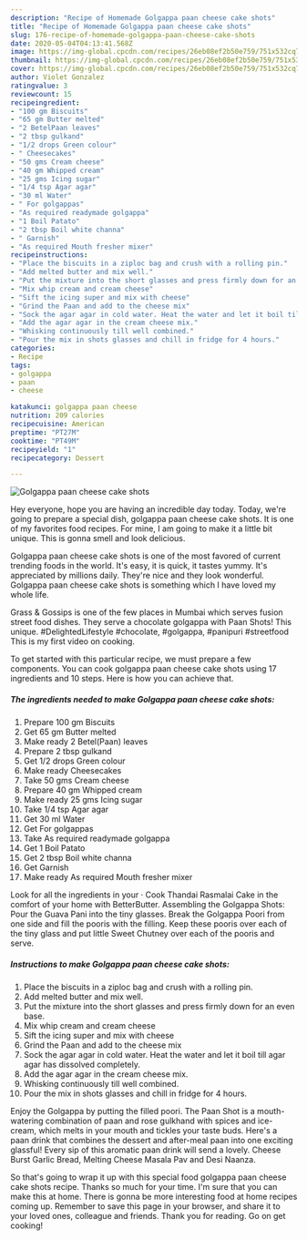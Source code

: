 ```yaml
---
description: "Recipe of Homemade Golgappa paan cheese cake shots"
title: "Recipe of Homemade Golgappa paan cheese cake shots"
slug: 176-recipe-of-homemade-golgappa-paan-cheese-cake-shots
date: 2020-05-04T04:13:41.568Z
image: https://img-global.cpcdn.com/recipes/26eb08ef2b50e759/751x532cq70/golgappa-paan-cheese-cake-shots-recipe-main-photo.jpg
thumbnail: https://img-global.cpcdn.com/recipes/26eb08ef2b50e759/751x532cq70/golgappa-paan-cheese-cake-shots-recipe-main-photo.jpg
cover: https://img-global.cpcdn.com/recipes/26eb08ef2b50e759/751x532cq70/golgappa-paan-cheese-cake-shots-recipe-main-photo.jpg
author: Violet Gonzalez
ratingvalue: 3
reviewcount: 15
recipeingredient:
- "100 gm Biscuits"
- "65 gm Butter melted"
- "2 BetelPaan leaves"
- "2 tbsp gulkand"
- "1/2 drops Green colour"
- " Cheesecakes"
- "50 gms Cream cheese"
- "40 gm Whipped cream"
- "25 gms Icing sugar"
- "1/4 tsp Agar agar"
- "30 ml Water"
- " For golgappas"
- "As required readymade golgappa"
- "1 Boil Patato"
- "2 tbsp Boil white channa"
- " Garnish"
- "As required Mouth fresher mixer"
recipeinstructions:
- "Place the biscuits in a ziploc bag and crush with a rolling pin."
- "Add melted butter and mix well."
- "Put the mixture into the short glasses and press firmly down for an even base."
- "Mix whip cream and cream cheese"
- "Sift the icing super and mix with cheese"
- "Grind the Paan and add to the cheese mix"
- "Sock the agar agar in cold water. Heat the water and let it boil till agar agar has dissolved completely."
- "Add the agar agar in the cream cheese mix."
- "Whisking continuously till well combined."
- "Pour the mix in shots glasses and chill in fridge for 4 hours."
categories:
- Recipe
tags:
- golgappa
- paan
- cheese

katakunci: golgappa paan cheese 
nutrition: 209 calories
recipecuisine: American
preptime: "PT27M"
cooktime: "PT49M"
recipeyield: "1"
recipecategory: Dessert

---
```



![Golgappa paan cheese cake shots](https://img-global.cpcdn.com/recipes/26eb08ef2b50e759/751x532cq70/golgappa-paan-cheese-cake-shots-recipe-main-photo.jpg)

Hey everyone, hope you are having an incredible day today. Today, we're going to prepare a special dish, golgappa paan cheese cake shots. It is one of my favorites food recipes. For mine, I am going to make it a little bit unique. This is gonna smell and look delicious.

Golgappa paan cheese cake shots is one of the most favored of current trending foods in the world. It's easy, it is quick, it tastes yummy. It's appreciated by millions daily. They're nice and they look wonderful. Golgappa paan cheese cake shots is something which I have loved my whole life.

Grass &amp; Gossips is one of the few places in Mumbai which serves fusion street food dishes. They serve a chocolate golgappa with Paan Shots! This unique. #DelightedLifestyle #chocolate, #golgappa, #panipuri #streetfood This is my first video on cooking.


To get started with this particular recipe, we must prepare a few components. You can cook golgappa paan cheese cake shots using 17 ingredients and 10 steps. Here is how you can achieve that.

<!--inarticleads1-->

##### The ingredients needed to make Golgappa paan cheese cake shots:

1. Prepare 100 gm Biscuits
1. Get 65 gm Butter melted
1. Make ready 2 Betel(Paan) leaves
1. Prepare 2 tbsp gulkand
1. Get 1/2 drops Green colour
1. Make ready  Cheesecakes
1. Take 50 gms Cream cheese
1. Prepare 40 gm Whipped cream
1. Make ready 25 gms Icing sugar
1. Take 1/4 tsp Agar agar
1. Get 30 ml Water
1. Get  For golgappas
1. Take As required readymade golgappa
1. Get 1 Boil Patato
1. Get 2 tbsp Boil white channa
1. Get  Garnish
1. Make ready As required Mouth fresher mixer


Look for all the ingredients in your · Cook Thandai Rasmalai Cake in the comfort of your home with BetterButter. Assembling the Golgappa Shots: Pour the Guava Pani into the tiny glasses. Break the Golgappa Poori from one side and fill the pooris with the filling. Keep these pooris over each of the tiny glass and put little Sweet Chutney over each of the pooris and serve. 

<!--inarticleads2-->

##### Instructions to make Golgappa paan cheese cake shots:

1. Place the biscuits in a ziploc bag and crush with a rolling pin.
1. Add melted butter and mix well.
1. Put the mixture into the short glasses and press firmly down for an even base.
1. Mix whip cream and cream cheese
1. Sift the icing super and mix with cheese
1. Grind the Paan and add to the cheese mix
1. Sock the agar agar in cold water. Heat the water and let it boil till agar agar has dissolved completely.
1. Add the agar agar in the cream cheese mix.
1. Whisking continuously till well combined.
1. Pour the mix in shots glasses and chill in fridge for 4 hours.


Enjoy the Golgappa by putting the filled poori. The Paan Shot is a mouth-watering combination of paan and rose gulkhand with spices and ice-cream, which melts in your mouth and tickles your taste buds. Here&#39;s a paan drink that combines the dessert and after-meal paan into one exciting glassful! Every sip of this aromatic paan drink will send a lovely. Cheese Burst Garlic Bread, Melting Cheese Masala Pav and Desi Naanza. 

So that's going to wrap it up with this special food golgappa paan cheese cake shots recipe. Thanks so much for your time. I'm sure that you can make this at home. There is gonna be more interesting food at home recipes coming up. Remember to save this page in your browser, and share it to your loved ones, colleague and friends. Thank you for reading. Go on get cooking!

